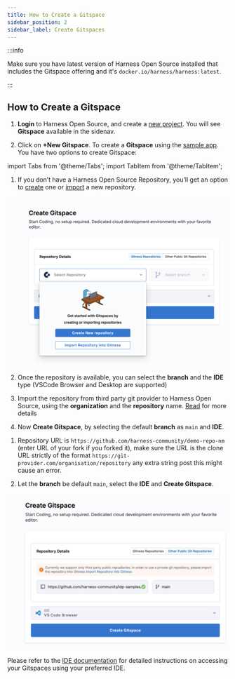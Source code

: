 ```yaml
---
title: How to Create a Gitspace
sidebar_position: 2
sidebar_label: Create Gitspaces
---
```


:::info

Make sure you have latest version of Harness Open Source installed that includes the Gitspace offering and it's `docker.io/harness/harness:latest`.

:::

## How to Create a Gitspace

1. **Login** to Harness Open Source, and create a [new project](https://developer.harness.io/docs/open-source/installation/quick_start#create-a-project). You will see **Gitspace** available in the sidenav. 

2. Click on **+New Gitspace**. To create a **Gitspace** using the [sample app](https://github.com/harness-community/demo-repo-nm). You have two options to create Gitspace:


import Tabs from '@theme/Tabs';
import TabItem from '@theme/TabItem';

<Tabs queryString="Create Gitspace">
<TabItem value="using-hoss-repositories" label="Using Harness Open Source Repositories">

1. If you don’t have a Harness Open Source Repository, you’ll get an option to [create](https://developer.harness.io/docs/open-source/repositories/overview#create-a-repository) one or [import](https://developer.harness.io/docs/open-source/repositories/overview#import-a-repository) a new repository. 

![](./static/choice-repo-creation.png)

2. Once the repository is available, you can select the **branch** and the **IDE** type (VSCode Browser and Desktop are supported)

3. Import the repository from third party git provider to Harness Open Source, using the **organization** and the **repository** name. [Read](https://developer.harness.io/docs/open-source/repositories/overview#import-a-repository) for more details

4. Now **Create Gitspace**, by selecting the default **branch** as `main` and **IDE**.

</TabItem>
<TabItem value="other-public-git-repositories" label="Other Public Git Repositories">

1. Repository URL is `https://github.com/harness-community/demo-repo-nm` (enter URL of your fork if you forked it), make sure the URL is the clone URL strictly of the format `https://git-provider.com/organisation/repository` any extra string post this might cause an error.

2. Let the **branch** be default `main`, select the **IDE** and **Create Gitspace**.

![](./static/create-gitspace-public.png)

</TabItem>

Please refer to the [IDE documentation](/docs/open-source/gitspaces/ide's) for detailed instructions on accessing your Gitspaces using your preferred IDE.